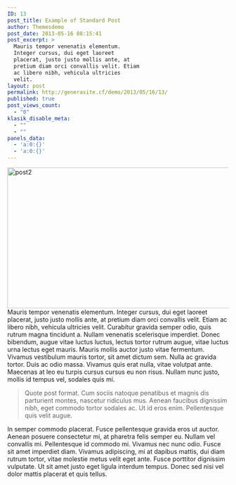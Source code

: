 ```yaml
---
ID: 13
post_title: Example of Standard Post
author: Themesdemo
post_date: 2013-05-16 08:15:41
post_excerpt: >
  Mauris tempor venenatis elementum.
  Integer cursus, dui eget laoreet
  placerat, justo justo mollis ante, at
  pretium diam orci convallis velit. Etiam
  ac libero nibh, vehicula ultricies
  velit.
layout: post
permalink: http://generasite.cf/demo/2013/05/16/13/
published: true
post_views_count:
  - "0"
klasik_disable_meta:
  - ""
  - ""
panels_data:
  - 'a:0:{}'
  - 'a:0:{}'
---
```

<img src="http://demo.klasikthemes.com/klasikframework/files/2013/05/post2.jpg" alt="post2" width="750" height="320" class="alignnone size-full wp-image-983" />
Mauris tempor venenatis elementum. Integer cursus, dui eget laoreet placerat, justo justo mollis ante, at pretium diam orci convallis velit. Etiam ac libero nibh, vehicula ultricies velit. Curabitur gravida semper odio, quis rutrum magna tincidunt a. Nullam venenatis scelerisque imperdiet. Donec bibendum, augue vitae luctus luctus, lectus tortor rutrum augue, vitae luctus urna lectus eget mauris. Mauris mollis auctor justo vitae fermentum. Vivamus vestibulum mauris tortor, sit amet dictum sem. Nulla ac gravida tortor. Duis ac odio massa. <!--more-->Vivamus quis erat nulla, vitae volutpat ante. Maecenas at leo eu turpis cursus cursus eu non risus. Nullam nunc justo, mollis id tempus vel, sodales quis mi.

<blockquote>Quote post format. Cum sociis natoque penatibus et magnis dis parturient montes, nascetur ridiculus mus. Aenean faucibus dignissim nibh, eget commodo tortor sodales ac. Ut id eros enim. Pellentesque quis velit augue.</blockquote>

In semper commodo placerat. Fusce pellentesque gravida eros ut auctor. Aenean posuere consectetur mi, at pharetra felis semper eu. Nullam vel convallis mi. Pellentesque id commodo mi. Vivamus nec nunc odio. Fusce sit amet imperdiet diam. Vivamus adipiscing, mi at dapibus mattis, dui diam rutrum tortor, vitae molestie metus velit eget ante. Fusce porttitor dignissim vulputate. Ut sit amet justo eget ligula interdum tempus. Donec sed nisi vel dolor mattis placerat et quis tellus.
